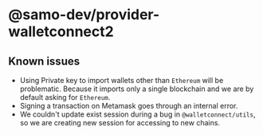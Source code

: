 # @samo-dev/provider-walletconnect2


## Known issues

- Using Private key to import wallets other than `Ethereum` will be problematic. Because it imports only a single blockchain and we are by default asking for `Ethereum`.  
- Signing a transaction on Metamask goes through an internal error.
- We couldn't update exist session during a bug in `@walletconnect/utils`, so we are creating new session for accessing to new chains.

